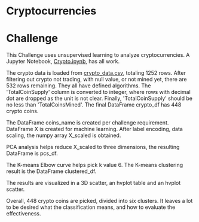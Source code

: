 # Cryptocurrencies
# Challenge
This Challenge uses unsupervised learning to analyze cryptocurrencies. A Jupyter Notebook, [Crypto.ipynb](https://github.com/pqrt12/Cryptocurrencies/blob/master/Notebooks/Crypto.ipynb), has all work. 

The crypto data is loaded from [crypto_data.csv](https://github.com/pqrt12/Cryptocurrencies/blob/master/Resources/crypto_data.csv), totaling 1252 rows. After filtering out crypto not trading, with null value, or not mined yet, there are 532 rows remaining. They all have defined algorithms. The 'TotalCoinSupply' column is converted to integer, where rows with decimal dot are dropped as the unit is not clear. Finally, 'TotalCoinSupply' should be no less than 'TotalCoinsMined'. The final DataFrame crypto_df has 448 crypto coins.

The DataFrame coins_name is created per challenge requirement. DataFrame X is created for machine learning. After label encoding, data scaling, the numpy array X_scaled is obtained.

PCA analysis helps reduce X_scaled to three dimensions, the resulting DataFrame is pcs_df.

The K-means Elbow curve helps pick k value 6. The K-means clustering result is the DataFrame clustered_df.

The results are visualized in a 3D scatter, an hvplot table and an hvplot scatter. 

Overall, 448 crypto coins are picked, divided into six clusters. It leaves a lot to be desired what the classification means, and how to evaluate the effectiveness. 
